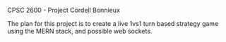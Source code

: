 CPSC 2600 - Project
Cordell Bonnieux

The plan for this project is to create a live 1vs1 turn based strategy game using the MERN stack, and possible web sockets.
